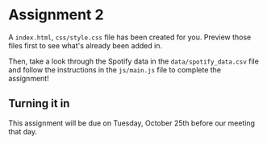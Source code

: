 # Assignment 2

A `index.html`, `css/style.css` file has been created for you. Preview those files first to see what's already been added in.

Then, take a look through the Spotify data in the `data/spotify_data.csv` file and follow the instructions in the `js/main.js` file to complete the assignment!


## Turning it in

This assignment will be due on Tuesday, October 25th before our meeting that day.
